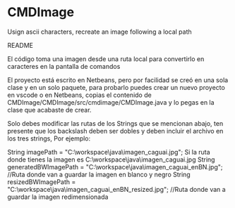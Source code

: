 # CMDImage
Usign ascii characters, recreate an image following a local path

README

El código toma una imagen desde una ruta local para convertirlo en caracteres en la pantalla de comandos

El proyecto está escrito en Netbeans, pero por facilidad se creó en una sola clase y en un solo paquete, 
para probarlo puedes crear un nuevo proyecto en vscode o en Netbeans, copias el contenido de CMDImage/CMDImage/src/cmdimage/CMDImage.java
y lo pegas en la clase que acabaste de crear.

Solo debes modificar las rutas de los Strings que se mencionan abajo, ten presente que los backslash deben ser dobles y deben incluir el archivo en los tres strings,
Por ejemplo:

String imagePath = "C:\\workspace\\java\\imagen_caguai.jpg"; Si la ruta donde tienes la imagen es C:\workspace\java\imagen_caguai.jpg
String generatedBWImagePath = "C:\\workspace\\java\\imagen_caguai_enBN.jpg"; //Ruta donde van a guardar la imagen en blanco y negro
String resizedBWImagePath = "C:\\workspace\\java\\imagen_caguai_enBN_resized.jpg"; //Ruta donde van a guardar la imagen redimensionada



